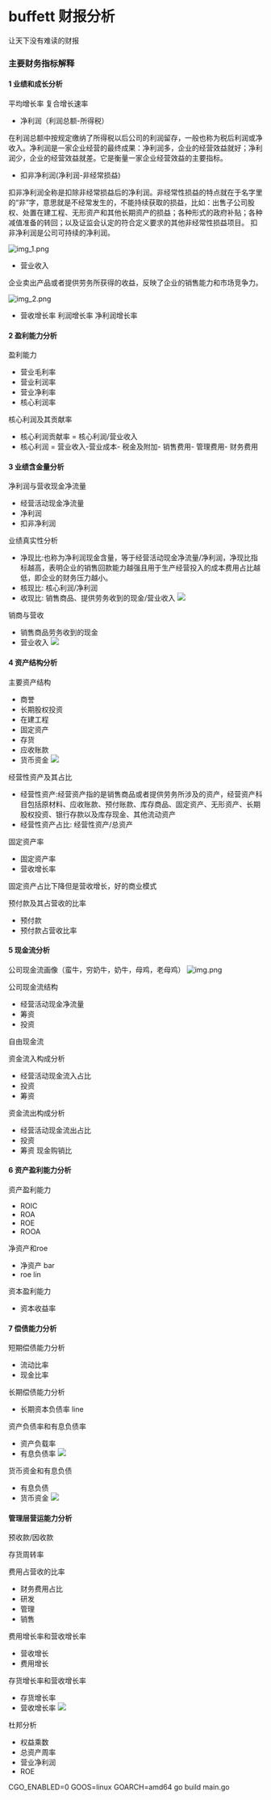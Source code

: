 # buffett 财报分析

让天下没有难读的财报

### 主要财务指标解释

#### 1 业绩和成长分析

平均增长率 复合增长速率

* 净利润（利润总额-所得税）

在利润总额中按规定缴纳了所得税以后公司的利润留存，一般也称为税后利润或净收入。净利润是一家企业经营的最终成果：净利润多，企业的经营效益就好；净利润少，企业的经营效益就差。它是衡量一家企业经营效益的主要指标。

* 扣非净利润(净利润-非经常损益)

扣非净利润全称是扣除非经常损益后的净利润。非经常性损益的特点就在于名字里的“非”字，意思就是不经常发生的，不能持续获取的损益，比如：出售子公司股权、处置在建工程、无形资产和其他长期资产的损益；各种形式的政府补贴；各种减值准备的转回；以及证监会认定的符合定义要求的其他非经常性损益项目。
扣非净利润是公司可持续的净利润。

![img_1.png](./image/img_1.png)

* 营业收入

企业卖出产品或者提供劳务所获得的收益，反映了企业的销售能力和市场竞争力。

![img_2.png](./image/img_2.png)

* 营收增长率 利润增长率 净利润增长率

#### 2 盈利能力分析

盈利能力

* 营业毛利率
* 营业利润率
* 营业净利率
* 核心利润率

核心利润及其贡献率

* 核心利润贡献率 = 核心利润/营业收入
* 核心利润 = 营业收入-营业成本- 税金及附加- 销售费用- 管理费用- 财务费用

#### 3 业绩含金量分析

净利润与营收现金净流量

* 经营活动现金净流量
* 净利润
* 扣非净利润

业绩真实性分析

* 净现比:也称为净利润现金含量，等于经营活动现金净流量/净利润，净现比指标越高，表明企业的销售回款能力越强且用于生产经营投入的成本费用占比越低，即企业的财务压力越小。
* 核现比:   核心利润/净利润
* 收现比:  销售商品、提供劳务收到的现金/营业收入
  ![](./image/img_5.png)

销商与营收

* 销售商品劳务收到的现金
* 营业收入
  ![](./image/img_6.png)

#### 4 资产结构分析

主要资产结构

* 商誉
* 长期股权投资
* 在建工程
* 固定资产
* 存货
* 应收账款
* 货币资金
  ![](./image/img_7.png)

经营性资产及其占比

* 经营性资产:经营资产指的是销售商品或者提供劳务所涉及的资产，经营资产科目包括原材料、应收账款、预付账款、库存商品、固定资产、无形资产、长期股权投资、银行存款以及库存现金、其他流动资产
* 经营性资产占比: 经营性资产/总资产

固定资产率

* 固定资产率
* 营收增长率

固定资产占比下降但是营收增长，好的商业模式

预付款及其占营收的比率

* 预付款
* 预付款占营收比率

#### 5 现金流分析

公司现金流画像（蛮牛，穷奶牛，奶牛，母鸡，老母鸡）
![img.png](./image/img_9.png)

公司现金流结构

* 经营活动现金净流量
* 筹资
* 投资

自由现金流


资金流入构成分析
* 经营活动现金流入占比
* 投资
* 筹资

资金流出构成分析
* 经营活动现金流出占比
* 投资
* 筹资
  现金购销比

#### 6 资产盈利能力分析

资产盈利能力

* ROIC
* ROA
* ROE
* ROOA

净资产和roe

* 净资产 bar
* roe lin

资本盈利能力

* 资本收益率

#### 7 偿债能力分析

短期偿债能力分析

* 流动比率
* 现金比率

长期偿债能力分析

* 长期资本负债率 line

资产负债率和有息负债率

* 资产负载率
* 有息负债率
  ![](./image/img_3.png)

货币资金和有息负债

* 有息负债
* 货币资金
  ![](./image/img_4.png)

#### 管理层营运能力分析

预收款/因收款

存货周转率

费用占营收的比率

* 财务费用占比
* 研发
* 管理
* 销售

费用增长率和营收增长率

* 营收增长
* 费用增长

存货增长率和营收增长率

* 存货增长率
* 营收增长率
  ![](./image/img_8.png)

杜邦分析

* 权益乘数
* 总资产周率
* 营业净利润
* ROE

CGO_ENABLED=0 GOOS=linux GOARCH=amd64 go build main.go